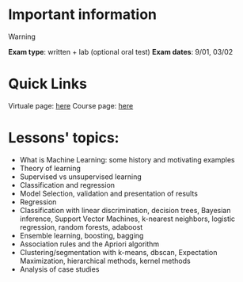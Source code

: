 # Important information

> [!warning]
> __Exam type__: written + lab (optional oral test)
> __Exam dates__: 9/01, 03/02

# Quick Links
Virtuale page: [here](https://virtuale.unibo.it/course/view.php?id=35955)
Course page: [here](https://www.unibo.it/en/teaching/course-unit-catalogue/course-unit/2022/446593)

# Lessons' topics:

-   What is Machine Learning: some history and motivating examples
-   Theory of learning
-   Supervised vs unsupervised learning
-   Classification and regression
-   Model Selection, validation and presentation of results
-   Regression
-   Classification with linear discrimination, decision trees, Bayesian inference, Support Vector Machines, k-nearest neighbors, logistic regression, random forests, adaboost
-   Ensemble learning, boosting, bagging
-   Association rules and the Apriori algorithm
-   Clustering/segmentation with k-means, dbscan, Expectation Maximization, hierarchical methods, kernel methods
-   Analysis of case studies
